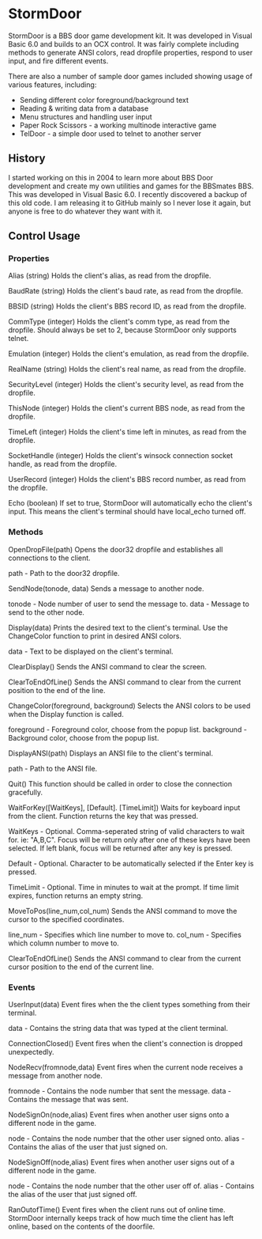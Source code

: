 # StormDoor
StormDoor is a BBS door game development kit. It was developed in Visual Basic 6.0 and builds to an OCX control. It was fairly complete including methods to generate ANSI colors, read dropfile properties, respond to user input, and fire different events. 

There are also a number of sample door games included showing usage of various features, including:
- Sending different color foreground/background text
- Reading & writing data from a database
- Menu structures and handling user input
- Paper Rock Scissors - a working multinode interactive game
- TelDoor - a simple door used to telnet to another server 

## History
I started working on this in 2004 to learn more about BBS Door development and create my own utilities and games for the BBSmates BBS. This was developed in Visual Basic 6.0. I recently discovered a backup of this old code. I am releasing it to GitHub mainly so I never lose it again, but anyone is free to do whatever they want with it.

## Control Usage

### Properties

Alias (string)
Holds the client's alias, as read from the dropfile.

BaudRate (string)
Holds the client's baud rate, as read from the dropfile.

BBSID (string)
Holds the client's BBS record ID, as read from the dropfile.

CommType (integer)
Holds the client's comm type, as read from the dropfile.
Should always be set to 2, because StormDoor only supports telnet.

Emulation (integer)
Holds the client's emulation, as read from the dropfile.

RealName (string)
Holds the client's real name, as read from the dropfile.

SecurityLevel (integer)
Holds the client's security level, as read from the dropfile.

ThisNode (integer)
Holds the client's current BBS node, as read from the dropfile.

TimeLeft (integer)
Holds the client's time left in minutes, as read from the dropfile.

SocketHandle (integer)
Holds the client's winsock connection socket handle, as read from the dropfile.

UserRecord (integer)
Holds the client's BBS record number, as read from the dropfile.

Echo (boolean)
If set to true, StormDoor will automatically echo the client's input.
This means the client's terminal should have local_echo turned off.


### Methods

OpenDropFile(path)
Opens the door32 dropfile and establishes all connections to the client.

path - Path to the door32 dropfile.

SendNode(tonode, data)
Sends a message to another node.

tonode - Node number of user to send the message to.
data - Message to send to the other node.

Display(data)
Prints the desired text to the client's terminal.
Use the ChangeColor function to print in desired ANSI colors.

data - Text to be displayed on the client's terminal.

ClearDisplay()
Sends the ANSI command to clear the screen.

ClearToEndOfLine()
Sends the ANSI command to clear from the current position to the end of the line.

ChangeColor(foreground, background)
Selects the ANSI colors to be used when the Display function is called.

foreground - Foreground color, choose from the popup list.
background - Background color, choose from the popup list.

DisplayANSI(path)
Displays an ANSI file to the client's terminal.

path - Path to the ANSI file.

Quit()
This function should be called in order to close the connection gracefully.

WaitForKey([WaitKeys], [Default]. [TimeLimit])
Waits for keyboard input from the client. Function returns the key that was pressed.

WaitKeys - Optional. Comma-seperated string of valid characters to wait for.
                 ie: "A,B,C". Focus will be return only after one of these keys have
                 been selected. If left blank, focus will be returned after any key is
                 pressed.

Default - Optional. Character to be automatically selected if the Enter key is pressed.

TimeLimit - Optional. Time in minutes to wait at the prompt. If time limit expires,
                 function returns an empty string.

MoveToPos(line_num,col_num)
Sends the ANSI command to move the cursor to the specified coordinates.

line_num - Specifies which line number to move to.
col_num - Specifies which column number to move to.

ClearToEndOfLine()
Sends the ANSI command to clear from the current cursor position to the end of the current line.


### Events

UserInput(data)
Event fires when the the client types something from their terminal.

data - Contains the string data that was typed at the client terminal.

ConnectionClosed()
Event fires when the client's connection is dropped unexpectedly.

NodeRecv(fromnode,data)
Event fires when the current node receives a message from another node.

fromnode - Contains the node number that sent the message.
data - Contains the message that was sent.

NodeSignOn(node,alias)
Event fires when another user signs onto a different node in the game.

node - Contains the node number that the other user signed onto.
alias - Contains the alias of the user that just signed on.

NodeSignOff(node,alias)
Event fires when another user signs out of a different node in the game.

node - Contains the node number that the other user off of.
alias - Contains the alias of the user that just signed off.

RanOutofTime()
Event fires when the client runs out of online time. StormDoor internally keeps track
of how much time the client has left online, based on the contents of the doorfile.
